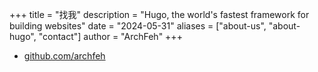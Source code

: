 +++
title = "找我"
description = "Hugo, the world's fastest framework for building websites"
date = "2024-05-31"
aliases = ["about-us", "about-hugo", "contact"]
author = "ArchFeh"
+++

- [github.com/archfeh](https://github.com/archfeh)

